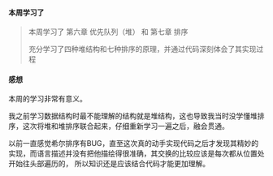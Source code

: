 #### 本周学习了
> 本周学习了 第六章 优先队列（堆） 和 第七章 排序
>
> 充分学习了四种堆结构和七种排序的原理，并通过代码深刻体会了其实现过程
> 
#### 感想
本周的学习非常有意义。

我之前学习数据结构时最不能理解的结构就是堆结构，这也导致我当时没学懂堆排序，这次将堆和堆排序联合起来，仔细重新学习一遍之后，融会贯通。

以前一直感觉希尔排序有BUG，直至这次真的动手实现代码之后才发现其精妙的实现，而语言描述并没有把他描绘得很准确，其交换的比较应该是每次都从位置处开始往头部遍历的， 所以知识还是应该结合代码才能更加理解。
